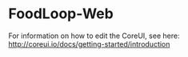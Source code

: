# FoodLoop-Web
For information on how to edit the CoreUI, see here: http://coreui.io/docs/getting-started/introduction
